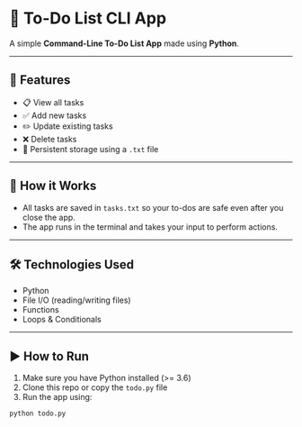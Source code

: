 # 📝 To-Do List CLI App

A simple **Command-Line To-Do List App** made using **Python**.  

---

## 🚀 Features

- 📋 View all tasks
- ✅ Add new tasks
- ✏️ Update existing tasks
- ❌ Delete tasks
- 💾 Persistent storage using a `.txt` file

---

## 📁 How it Works

- All tasks are saved in `tasks.txt` so your to-dos are safe even after you close the app.
- The app runs in the terminal and takes your input to perform actions.

---

## 🛠️ Technologies Used

- Python
- File I/O (reading/writing files)
- Functions
- Loops & Conditionals

---

## ▶️ How to Run

1. Make sure you have Python installed (>= 3.6)
2. Clone this repo or copy the `todo.py` file
3. Run the app using:
```bash
python todo.py
